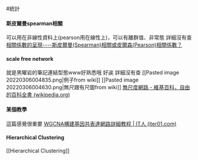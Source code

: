 #統計

#### 斯皮爾曼spearman相關 
可以用在非線性資料上(pearson用在線性上)，可以有離群值、非常態
詳細沒有查
[相關係數的呈現----斯皮爾曼(Spearman)相關或皮爾森(Pearson)相關係數？](https://estat.pixnet.net/blog/post/67417756-%E7%9B%B8%E9%97%9C%E4%BF%82%E6%95%B8%E7%9A%84%E5%91%88%E7%8F%BE----%E6%96%AF%E7%9A%AE%E7%88%BE%E6%9B%BC%28spearman%29%E7%9B%B8%E9%97%9C%E6%88%96%E7%9A%AE)

#### scale free network
就是黑曜岩的筆記連結型態www好熟悉哦 好誒
詳細沒有查
[[Pasted image 20220306004835.png|例子from wiki]]
[[Pasted image 20220306004630.png|無尺跟有尺圖from wiki]]
[無尺度網路 - 維基百科，自由的百科全書 (wikipedia.org)](https://zh.wikipedia.org/wiki/%E6%97%A0%E5%B0%BA%E5%BA%A6%E7%BD%91%E7%BB%9C#%E5%A4%96%E9%83%A8%E9%93%BE%E6%8E%A5)
#### 某個教學
這篇感覺很重要
[WGCNA構建基因共表達網路詳細教程 | IT人 (iter01.com)](https://iter01.com/12043.html)

#### Hierarchical Clustering
[[Hierarchical Clustering]]